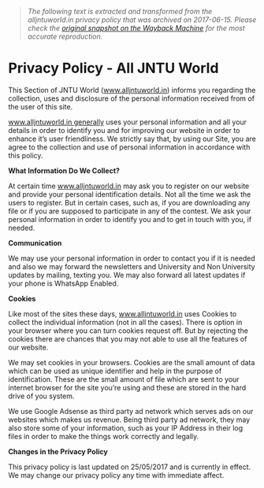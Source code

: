 > *The following text is extracted and transformed from the alljntuworld.in privacy policy that was archived on 2017-06-15. Please check the [original snapshot on the Wayback Machine](https://web.archive.org/web/20170615125452id_/http%3A//www.alljntuworld.in/privacy-policy) for the most accurate reproduction.*

# Privacy Policy - All JNTU World

This Section of JNTU World (www.alljntuworld.in) informs you regarding the collection, uses and disclosure of the personal information received from of the user of this site.

www.alljntuworld.in generally uses your personal information and all your details in order to identify you and for improving our website in order to enhance it’s user friendliness. We strictly say that, by using our Site, you are agree to the collection and use of personal information in accordance with this policy.

**What Information Do We Collect?**

At certain time www.alljntuworld.in may ask you to register on our website and provide your personal identification details. Not all the time we ask the users to register. But in certain cases, such as, if you are downloading any file or if you are supposed to participate in any of the contest. We ask your personal information in order to identify you and to get in touch with you, if needed.

**Communication**

We may use your personal information in order to contact you if it is needed and also we may forward the newsletters and University and Non University updates by mailing, texting you. We may also forward all latest updates if your phone is WhatsApp Enabled.

**Cookies**

Like most of the sites these days, www.alljntuworld.in uses Cookies to collect the individual information (not in all the cases). There is option in your browser where you can turn cookies request off. But by rejecting the cookies there are chances that you may not able to use all the features of our website.

We may set cookies in your browsers. Cookies are the small amount of data which can be used as unique identifier and help in the purpose of identification. These are the small amount of file which are sent to your internet browser for the site you’re using and these are stored in the hard drive of you system.

We use Google Adsense as third party ad network which serves ads on our websites which makes us revenue. Being third party ad network, they may also store some of your information, such as your IP Address in their log files in order to make the things work correctly and legally.

**Changes in the Privacy Policy**

This privacy policy is last updated on 25/05/2017 and is currently in effect. We may change our privacy policy any time with immediate affect.
